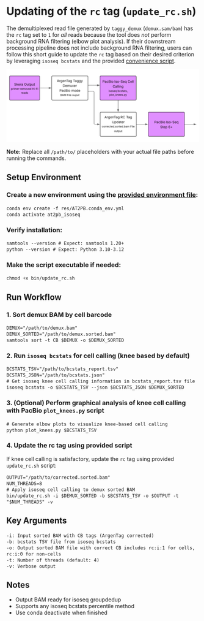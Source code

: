 # Updating of the `rc` tag (`update_rc.sh`)

The demultiplexed read file generated by `taggy_demux` (`demux.sam/bam`) has the `rc` tag set to `1` for *all* reads because the tool does *not* perform background RNA filtering (elbow plot analysis). If their downstream processing pipeline does not include background RNA filtering, users can follow this short guide to update the `rc` tag based on their desired criterion by leveraging `isoseq bcstats` and the provided [convenience script](../bin/update_rc.sh).

![RC tag update workflow](img/rc-update-workflow.png)

**Note:** Replace all `/path/to/` placeholders with your actual file paths before running the commands.

## Setup Environment

### Create a new environment using the [provided environment file](../res/AT2PB.conda_env.yml):

    conda env create -f res/AT2PB.conda_env.yml
    conda activate at2pb_isoseq

### Verify installation:

    samtools --version # Expect: samtools 1.20+
    python --version # Expect: Python 3.10-3.12

### Make the script executable if needed:

    chmod +x bin/update_rc.sh

## Run Workflow

### 1. Sort demux BAM by cell barcode

    DEMUX="/path/to/demux.bam"
    DEMUX_SORTED="/path/to/demux.sorted.bam"
    samtools sort -t CB $DEMUX -o $DEMUX_SORTED

### 2. Run `isoseq bcstats` for cell calling (knee based by default)

    BCSTATS_TSV="/path/to/bcstats_report.tsv"
    BCSTATS_JSON="/path/to/bcstats.json"
    # Get isoseq knee cell calling information in bcstats_report.tsv file
    isoseq bcstats -o $BCSTATS_TSV --json $BCSTATS_JSON $DEMUX_SORTED
    
### 3. (Optional) Perform graphical analysis of knee cell calling with PacBio `plot_knees.py` script
    # Generate elbow plots to visualize knee-based cell calling
    python plot_knees.py $BCSTATS_TSV

### 4. Update the rc tag using provided script

If knee cell calling is satisfactory, update the `rc` tag using provided `update_rc.sh` script:

    OUTPUT="/path/to/corrected.sorted.bam"
    NUM_THREADS=8
    # Apply isoseq cell calling to demux sorted BAM
    bin/update_rc.sh -i $DEMUX_SORTED -b $BCSTATS_TSV -o $OUTPUT -t "$NUM_THREADS" -v

## Key Arguments

    -i: Input sorted BAM with CB tags (ArgenTag corrected)
    -b: bcstats TSV file from isoseq bcstats
    -o: Output sorted BAM file with correct CB includes rc:i:1 for cells, rc:i:0 for non-cells
    -t: Number of threads (default: 4)
    -v: Verbose output

## Notes

* Output BAM ready for isoseq groupdedup
* Supports any isoseq bcstats percentile method
* Use conda deactivate when finished

